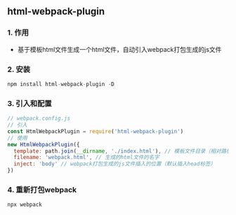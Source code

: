 ## html-webpack-plugin

### 1. 作用

- 基于模板html文件生成一个html文件，自动引入webpack打包生成的js文件

### 2. 安装

```js
npm install html-webpack-plugin -D
```

### 3. 引入和配置

```js
// webpack.config.js
// 引入
const HtmlWebpackPlugin = require('html-webpack-plugin')
// 使用
new HtmlWebpackPlugin({
  template: path.join(__dirname, './index.html'), // 模板文件目录（相对路径也可以）
  filename: 'webpack.html', // 生成的html文件的名字
  inject: 'body' // webpack打包生成的js文件插入的位置（默认插入head标签）
})
```

### 4. 重新打包webpack

```js
npx webpack
```

